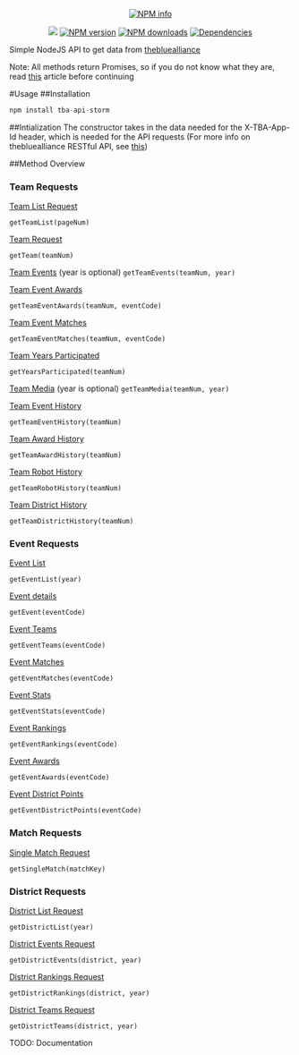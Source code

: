 <div align="center">
  <p>
    <a href="https://nodei.co/npm/tba-api-storm/"><img src="https://nodei.co/npm/tba-api-storm.png?downloads=true&stars=true" alt="NPM info" /></a>
  </p>
  <p>
    <a href="http://www.stormroboticsnj.org"><img src="https://img.shields.io/badge/team-2729-f68424.svg"/></a>
    <a href="https://www.npmjs.com/package/tba-api-storm"><img src="https://img.shields.io/npm/v/tba-api-storm.svg?maxAge=3600" alt="NPM version" /></a>
    <a href="https://www.npmjs.com/package/tba-api-storm"><img src="https://img.shields.io/npm/dt/tba-api-storm.svg?maxAge=3600" alt="NPM downloads" /></a>
    <a href="https://david-dm.org/2729StormRobotics/tba-api-storm"><img src="https://img.shields.io/david/2729StormRobotics/tba-api-storm.svg?maxAge=3600" alt="Dependencies" /></a>
  </p>
</div>

Simple NodeJS API to get data from [thebluealliance](https://www.thebluealliance.com)

Note: All methods return Promises, so if you do not know what they are, read [this](https://davidwalsh.name/promises) article before continuing

#Usage
##Installation

```js
npm install tba-api-storm
```
##Intialization
The constructor takes in the data needed for the X-TBA-App-Id header, which is needed for the API requests (For more info on thebluealliance RESTful API, see [this](https://www.thebluealliance.com/apidocs))

##Method Overview
### Team Requests

[Team List Request](https://www.thebluealliance.com/apidocs#team-list-request)

`getTeamList(pageNum)`

[Team Request](https://www.thebluealliance.com/apidocs#team-request)

`getTeam(teamNum)`

[Team Events](https://www.thebluealliance.com/apidocs#team-events-request)
(year is optional)
`getTeamEvents(teamNum, year)`

[Team Event Awards](https://www.thebluealliance.com/apidocs#team-event-awards-request)

`getTeamEventAwards(teamNum, eventCode)`

[Team Event Matches](https://www.thebluealliance.com/apidocs#team-event-matches-request)

`getTeamEventMatches(teamNum, eventCode)`

[Team Years Participated](https://www.thebluealliance.com/apidocs#team-years-participated-request)

`getYearsParticipated(teamNum)`

[Team Media](https://www.thebluealliance.com/apidocs#team-media-request)
(year is optional)
`getTeamMedia(teamNum, year)`

[Team Event History](https://www.thebluealliance.com/apidocs#team-history-events-request)

`getTeamEventHistory(teamNum)`

[Team Award History](https://www.thebluealliance.com/apidocs#team-history-awards-request)

`getTeamAwardHistory(teamNum)`

[Team Robot History](https://www.thebluealliance.com/apidocs#team-history-robots-request)

`getTeamRobotHistory(teamNum)`

[Team District History](https://www.thebluealliance.com/apidocs#team-history-districts-request)

`getTeamDistrictHistory(teamNum)`

### Event Requests

[Event List](https://www.thebluealliance.com/apidocs#event-list-request)

`getEventList(year)`

[Event details](https://www.thebluealliance.com/apidocs#event-request)

`getEvent(eventCode)`

[Event Teams](https://www.thebluealliance.com/apidocs#event-teams-request)

`getEventTeams(eventCode)`

[Event Matches](https://www.thebluealliance.com/apidocs#event-matches-request)

`getEventMatches(eventCode)`

[Event Stats](https://www.thebluealliance.com/apidocs#event-stats-request)

`getEventStats(eventCode)`

[Event Rankings](https://www.thebluealliance.com/apidocs#event-rankings-request)

`getEventRankings(eventCode)`

[Event Awards](https://www.thebluealliance.com/apidocs#event-awards-request)

`getEventAwards(eventCode)`

[Event District Points](https://www.thebluealliance.com/apidocs#event-points-request)

`getEventDistrictPoints(eventCode)`

### Match Requests

[Single Match Request](https://www.thebluealliance.com/apidocs#match-request)

`getSingleMatch(matchKey)`

### District Requests

[District List Request](https://www.thebluealliance.com/apidocs#district-list-request)

`getDistrictList(year)`

[District Events Request](https://www.thebluealliance.com/apidocs#district-events-request)

`getDistrictEvents(district, year)`

[District Rankings Request](https://www.thebluealliance.com/apidocs#district-rankings-request)

`getDistrictRankings(district, year)`

[District Teams Request](https://www.thebluealliance.com/apidocs#district-teams-request)

`getDistrictTeams(district, year)`

TODO: Documentation 
